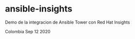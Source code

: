 # ansible-insights

Demo de la integracion de Ansible Tower con Red Hat Insights

Colombia Sep 12 2020